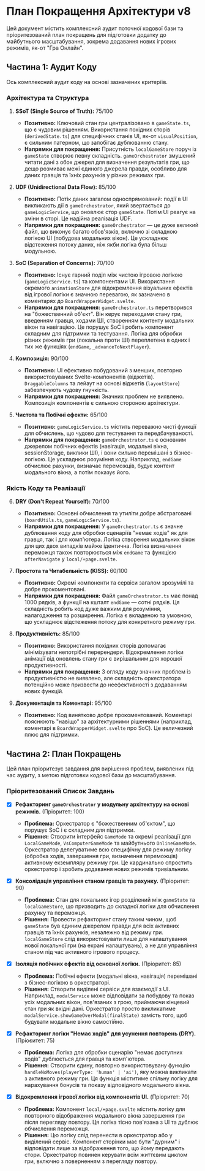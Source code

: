 # План Покращення Архітектури v8

Цей документ містить комплексний аудит поточної кодової бази та пріоритезований план покращень для підготовки додатку до майбутнього масштабування, зокрема додавання нових ігрових режимів, як-от "Гра Онлайн".

## Частина 1: Аудит Коду

Ось комплексний аудит коду на основі зазначених критеріїв.

### Архітектура та Структура

1.  **SSoT (Single Source of Truth):** 75/100
    *   **Позитивно:** Ключовий стан гри централізовано в `gameState.ts`, що є чудовим рішенням. Використання похідних сторів (`derivedState.ts`) для специфічних станів UI, як-от `visualPosition`, є сильним патерном, що запобігає дублюванню стану.
    *   **Напрямки для покращення:** Присутність `localGameStore` поруч із `gameState` створює певну складність. `gameOrchestrator` змушений читати дані з обох джерел для визначення результатів гри, що дещо розмиває межі єдиного джерела правди, особливо для даних гравців та їхніх рахунків у різних режимах гри.

2.  **UDF (Unidirectional Data Flow):** 85/100
    *   **Позитивно:** Потік даних загалом односпрямований: події в UI викликають дії в `gameOrchestrator`, який звертається до `gameLogicService`, що оновлює стор `gameState`. Потім UI реагує на зміни в сторі. Це надійна реалізація UDF.
    *   **Напрямки для покращення:** `gameOrchestrator` — це дуже великий файл, що виконує багато обов'язків, включно зі складною логікою UI (побудова модальних вікон). Це ускладнює відстеження потоку даних, ніж якби логіка була більш модульною.

3.  **SoC (Separation of Concerns):** 70/100
    *   **Позитивно:** Існує гарний поділ між чистою ігровою логікою (`gameLogicService.ts`) та компонентами UI. Використання окремого `animationStore` для відокремлення візуальних ефектів від ігрової логіки є значною перевагою, як зазначено в коментарях до `BoardWrapperWidget.svelte`.
    *   **Напрямки для покращення:** `gameOrchestrator.ts` перетворився на "божественний об'єкт". Він керує переходами стану гри, введенням гравця, ходами ШІ, створенням контенту модальних вікон та навігацією. Це порушує SoC і робить компонент складним для підтримки та тестування. Логіка для обробки різних режимів гри (локальна проти ШІ) переплетена в одних і тих же функціях (`endGame`, `_advanceToNextPlayer`).

4.  **Композиція:** 90/100
    *   **Позитивно:** UI ефективно побудований з менших, повторно використовуваних Svelte-компонентів (віджетів). `DraggableColumns` та лейаут на основі віджетів (`layoutStore`) забезпечують чудову гнучкість.
    *   **Напрямки для покращення:** Значних проблем не виявлено. Композиція компонентів є сильною стороною архітектури.

5.  **Чистота та Побічні ефекти:** 65/100
    *   **Позитивно:** `gameLogicService.ts` містить переважно чисті функції для обчислень, що чудово для тестування та передбачуваності.
    *   **Напрямки для покращення:** `gameOrchestrator.ts` є основним джерелом побічних ефектів (навігація, модальні вікна, sessionStorage, виклики ШІ), і вони сильно перемішані з бізнес-логікою. Це ускладнює розуміння коду. Наприклад, `endGame` обчислює рахунки, визначає переможців, будує контент модального вікна, а потім показує його.

### Якість Коду та Реалізації

6.  **DRY (Don't Repeat Yourself):** 70/100
    *   **Позитивно:** Основні обчислення та утиліти добре абстраговані (`boardUtils.ts`, `gameLogicService.ts`).
    *   **Напрямки для покращення:** У `gameOrchestrator.ts` є значне дублювання коду для обробки сценаріїв "немає ходів" як для гравця, так і для комп'ютера. Логіка створення модальних вікон для цих двох випадків майже ідентична. Логіка визначення переможця також повторюється між `endGame` та функцією `afterNavigate` у `local/+page.svelte`.

7.  **Простота та Читабельність (KISS):** 60/100
    *   **Позитивно:** Окремі компоненти та сервіси загалом зрозумілі та добре прокоментовані.
    *   **Напрямки для покращення:** Файл `gameOrchestrator.ts` має понад 1000 рядків, а функції на кшталт `endGame` — сотні рядків. Ця складність робить код дуже важким для розуміння, налагодження та розширення. Логіка є вкладеною та умовною, що ускладнює відстеження потоку для конкретного режиму гри.

8.  **Продуктивність:** 85/100
    *   **Позитивно:** Використання похідних сторів допомагає мінімізувати непотрібні перерендери. Відокремлення логіки анімації від оновлень стану гри є вирішальним для хорошої продуктивності.
    *   **Напрямки для покращення:** З огляду коду значних проблем із продуктивністю не виявлено, але складність оркестратора потенційно може призвести до неефективності з додаванням нових функцій.

9.  **Документація та Коментарі:** 95/100
    *   **Позитивно:** Код винятково добре прокоментований. Коментарі пояснюють "навіщо" за архітектурними рішеннями (наприклад, коментарі в `BoardWrapperWidget.svelte` про SoC). Це величезний плюс для підтримки.

## Частина 2: План Покращень

Цей план пріоритезує завдання для вирішення проблем, виявлених під час аудиту, з метою підготовки кодової бази до масштабування.

### Пріоритезований Список Завдань

- [x] **Рефакторинг `gameOrchestrator` у модульну архітектуру на основі режимів.** (Пріоритет: 100)
    *   **Проблема:** Оркестратор є "божественним об'єктом", що порушує SoC і є складним для підтримки.
    *   **Рішення:** Створити інтерфейс `GameMode` та окремі реалізації для `LocalGameMode`, `VsComputerGameMode` та майбутнього `OnlineGameMode`. Оркестратор делегуватиме всю специфічну для режиму логіку (обробка ходів, завершення гри, визначення переможців) активному екземпляру режиму гри. Це кардинально спростить оркестратор і зробить додавання нових режимів тривіальним.

- [x] **Консолідація управління станом гравців та рахунку.** (Пріоритет: 90)
    *   **Проблема:** Стан для локальних ігор розділений між `gameState` та `localGameStore`, що призводить до складної логіки для обчислення рахунку та переможця.
    *   **Рішення:** Провести рефакторинг стану таким чином, щоб `gameState` був єдиним джерелом правди для всіх активних гравців та їхніх рахунків, незалежно від режиму гри. `localGameStore` слід використовувати лише для налаштування нової локальної гри (на екрані налаштувань), а не для управління станом під час активного ігрового процесу.

- [X] **Ізоляція побічних ефектів від основної логіки.** (Пріоритет: 85)
    *   **Проблема:** Побічні ефекти (модальні вікна, навігація) перемішані з бізнес-логікою в оркестраторі.
    *   **Рішення:** Створити виділені сервіси для взаємодії з UI. Наприклад, `modalService` може відповідати за побудову та показ усіх модальних вікон, пов'язаних з грою, приймаючи кінцевий стан гри як вхідні дані. Оркестратор просто викликатиме `modalService.showGameOverModal(finalState)` замість того, щоб будувати модальне вікно самостійно.

- [X] **Рефакторинг логіки "Немає ходів" для усунення повторень (DRY).** (Пріоєитет: 75)
    *   **Проблема:** Логіка для обробки сценарію "немає доступних ходів" дублюється для гравця та комп'ютера.
    *   **Рішення:** Створити єдину, повторно використовувану функцію `handleNoMoves(playerType: 'human' | 'ai')`, яку можна викликати з активного режиму гри. Ця функція міститиме спільну логіку для нарахування бонусів та показу відповідного модального вікна.

- [X] **Відокремлення ігрової логіки від компонентів UI.** (Пріоритет: 70)
    *   **Проблема:** Компонент `local/+page.svelte` містить логіку для повторного відображення модального вікна завершення гри після перегляду повтору. Ця логіка тісно пов'язана з UI та дублює обчислення переможця.
    *   **Рішення:** Цю логіку слід перенести в оркестратор або у виділений сервіс. Компонент сторінки має бути "дурним" і відповідати лише за відображення того, що йому передають стори. Оркестратор повинен керувати всім життєвим циклом гри, включно з поверненням з перегляду повтору.
